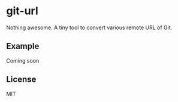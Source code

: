git-url
=======

Nothing awesome. A tiny tool to convert various remote URL of Git.

Example
-------
Coming soon

License
-------
MIT
